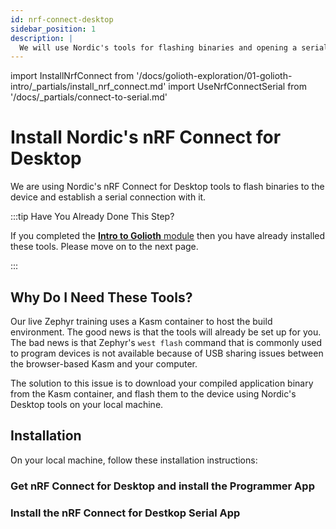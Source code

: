 ```yaml
---
id: nrf-connect-desktop
sidebar_position: 1
description: |
  We will use Nordic's tools for flashing binaries and opening a serial terminal
---
```


import InstallNrfConnect from '/docs/golioth-exploration/01-golioth-intro/\_partials/install_nrf_connect.md'
import UseNrfConnectSerial from '/docs/\_partials/connect-to-serial.md'

# Install Nordic's nRF Connect for Desktop

We are using Nordic's nRF Connect for Desktop tools to flash binaries to the
device and establish a serial connection with it.

:::tip Have You Already Done This Step?

If you completed the [**Intro to Golioth** module](/docs/golioth-exploration)
then you have already installed these tools. Please move on to the next page.

:::

## Why Do I Need These Tools?

Our live Zephyr training uses a Kasm container to host the build environment. The
good news is that the tools will already be set up for you. The bad news is that
Zephyr's `west flash` command that is commonly used to program devices is not
available because of USB sharing issues between the browser-based Kasm and your
computer.

The solution to this issue is to download your compiled application binary from
the Kasm container, and flash them to the device using Nordic's Desktop tools on
your local machine.

## Installation

On your local machine, follow these installation instructions:

### Get nRF Connect for Desktop and install the Programmer App

<InstallNrfConnect/>

### Install the nRF Connect for Destkop Serial App

<UseNrfConnectSerial/>
